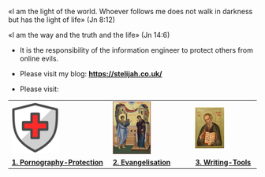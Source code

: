 <!-- # St. Elijah Evangelisation -->

«I am the light of the world. Whoever follows me does not walk in darkness but has the light of life» (Jn 8:12)

«I am the way and the truth and the life» (Jn 14:6)

* It is the responsibility of the information engineer to protect others from online evils.

* Please visit my blog: <a href="https://stelijah.co.uk/"><b>https://stelijah.co.uk/</b></a>

* Please visit:

<table>
    <tr>
        <td>
            <a href="https://github.com/Pornography-Protection">
            <img src="./assets/shield-of-God.png" alt="shield-of-God" width="50%" style="border: 0px black dotted; border-radius: 0px; padding: 0px;" /> <!-- was Archangel Michael.jpg -->
            </a>
        </td>
        <td>
            <a href="https://github.com/Evangelisation">
            <img src="./assets/Annunciation of the Theotokos.jpg" alt="Annunciation of the Theotokos" width="50%" style="border: 0px black dotted; border-radius: 0px; padding: 0px;" />
            </a>
        </td>
        <td>
            <a href="https://github.com/Writing-Tools">
            <img src="./assets/LRPSaintJohntheTheologian_1800x1800.jpg" alt="SaintJohntheTheologian" width="50%" style="border: 0px black dotted; border-radius: 0px; padding: 0px;" />
            </a>
        </td>
    </tr>
    <tr>
        <td>
                <a href="https://github.com/Pornography-Protection"><b>1. Pornography-Protection</b></a>
        </td>
        <td>
                <a href="https://github.com/Evangelisation"><b>2. Evangelisation</b></a>
        </td>
        <td>
                <a href="https://github.com/Writing-Tools"><b>3. Writing-Tools</b></a>
        </td>
    </tr>
</table>
